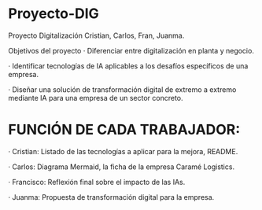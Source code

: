 # Proyecto-DIG
Proyecto Digitalización Cristian, Carlos, Fran, Juanma.

Objetivos del proyecto
· Diferenciar entre digitalización en planta y negocio.

· Identificar tecnologías de IA aplicables a los desafíos específicos de una empresa.

· Diseñar una solución de transformación digital de extremo a extremo mediante IA para una empresa de un sector concreto.


# FUNCIÓN DE CADA TRABAJADOR:
· Cristian: Listado de las tecnologías a aplicar para la mejora, README.

· Carlos: Diagrama Mermaid, la ficha de la empresa Caramé Logistics.

· Francisco: Reflexión final sobre el impacto de las IAs.

· Juanma: Propuesta de transformación digital para la empresa.
